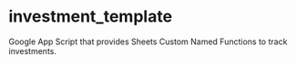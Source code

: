 # investment_template
Google App Script that provides Sheets Custom Named Functions to track investments.
